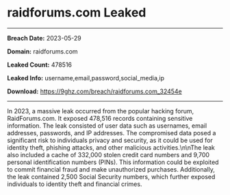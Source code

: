 # raidforums.com Leaked

------------
**Breach Date:** 2023-05-29

**Domain:** raidforums.com

**Leaked Count:** 478516

**Leaked Info:** username,email,password,social_media,ip

**Download:** https://9ghz.com/breach/raidforums.com_32454e

------------
In 2023, a massive leak occurred from the popular hacking forum, RaidForums.com. It exposed 478,516 records containing sensitive information. The leak consisted of user data such as usernames, email addresses, passwords, and IP addresses. The compromised data posed a significant risk to individuals privacy and security, as it could be used for identity theft, phishing attacks, and other malicious activities.\n\nThe leak also included a cache of 332,000 stolen credit card numbers and 9,700 personal identification numbers (PINs). This information could be exploited to commit financial fraud and make unauthorized purchases. Additionally, the leak contained 2,500 Social Security numbers, which further exposed individuals to identity theft and financial crimes.
